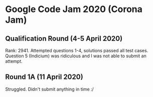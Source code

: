 # Google Code Jam 2020 (Corona Jam)

## Qualification Round (4-5 April 2020)
Rank: 2941. Attempted questions 1-4, solutions passed all test cases. Question 5 (Indicium) was ridiculous and I was not able to submit an attempt.

## Round 1A (11 April 2020)
Struggled. Didn't submit anything in time :/